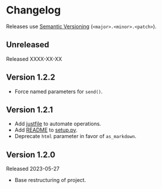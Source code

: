 # Changelog

Releases use [Semantic Versioning](https://semver.org/) (`<major>.<minor>.<patch>`).

## Unreleased

Released XXXX-XX-XX

## Version 1.2.2

- Force named parameters for `send()`.

## Version 1.2.1

- Add [justfile](./justfile) to automate operations.
- Add [README](./README.md) to [setup.py](./setup.py).
- Deprecate `html` parameter in favor of `as_markdown`.

## Version 1.2.0

Released 2023-05-27

- Base restructuring of project.
